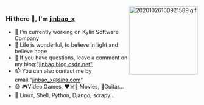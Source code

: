 <img align="right" src="https://img-blog.csdnimg.cn/20201026100921589.gif" alt="20201026100921589.gif" height="180" wide="400"/>

### Hi there 👋, I'm [jinbao_x](https://github.com/jinbao-x)
- 🔭 I’m currently working on Kylin Software Company
- 🌱 Life is wonderful, to believe in light and believe hope 
- 💬 If you have questions, leave a comment on my blog:["jinbao.blog.csdn.net"](https://jinbao.blog.csdn.net)
- 📫 You can also contact me by email:"jinbao_x@sina.com"
- 😄 🎮Video Games, ❤️☠️🤖 Movies, 🎸Guitar...
- 📙 Linux, Shell, Python, Django, scrapy...
